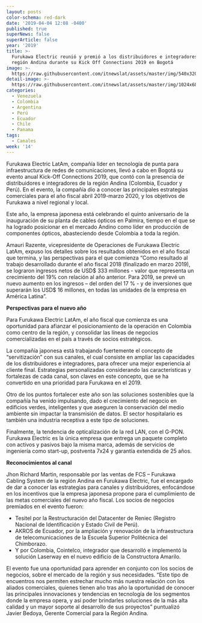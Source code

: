 ```yaml
---
layout: posts
color-schema: red-dark
date: '2019-04-04 12:08 -0400'
published: true
superNews: false
superArticle: false
year: '2019'
title: >-
  Furukawa Electric reunió y premió a los distribuidores e integradores de la
  región Andina durante su Kick Off Connections 2019 en Bogotá 
image: >-
  https://raw.githubusercontent.com/itnewslat/assets/master/img/540x320/Canales-Fukurawa-p.jpg
detail-image: >-
  https://raw.githubusercontent.com/itnewslat/assets/master/img/1024x680/Canales-Fukurawa-g.jpg
categories:
  - Venezuela
  - Colombia
  - Argentina
  - Perú
  - Ecuador
  - Chile
  - Panama
tags:
  - Canales
week: '14'
---
```

Furukawa Electric LatAm, compañía líder en tecnología de punta para infraestructura de redes de comunicaciones, llevó a cabo en Bogotá su evento anual Kick-Off Connections 2019, que contó con la presencia de distribuidores e integradores de la región Andina (Colombia, Ecuador y Perú). En el evento, la compañía dio a conocer las principales estrategias comerciales para el año fiscal abril 2019-marzo 2020, y los objetivos de Furukawa a nivel regional y local.

Este año, la empresa japonesa está celebrando el quinto aniversario de la inauguración de su planta de cables ópticos en Palmira, tiempo en el que se ha logrado posicionar en el mercado Andino como líder en producción de componentes ópticos, abasteciendo desde Colombia a toda la región. 

Amauri Razente, vicepresidente de Operaciones de Furukawa Electric LatAm, expuso los detalles sobre los resultados obtenidos en el año fiscal que termina, y las perspectivas para el que comienza “Como resultado al trabajo desarrollado durante el año fiscal 2018 (finalizado en marzo 2019),  se lograron ingresos netos de USD$ 333 millones - valor que representa un crecimiento del 19% con relación al año anterior. Para 2019, se prevé un nuevo aumento en los ingresos – del orden del 17 % - y de inversiones que superarán los USD$ 16 millones, en todas las unidades de la empresa en América Latina”. 

**Perspectivas para el nuevo año**

Para Furukawa Electric LatAm, el año fiscal que comienza es una oportunidad para afianzar el posicionamiento de la operación en Colombia como centro de la región, y consolidar las líneas de negocios comercializadas en el país a través de socios estratégicos.  

La compañía japonesa está trabajando fuertemente el concepto de “servitización” con sus canales, el cual consiste en ampliar las capacidades de los distribuidores e integradores, para ofrecer una mejor experiencia al cliente final. Estrategias personalizadas considerando las características y fortalezas de cada canal, son claves en este concepto, que se ha convertido en una prioridad para Furukawa en el 2019. 

Otro de los puntos fortalecer este año son las soluciones sostenibles que la compañía ha venido impulsando, dado el crecimiento del negocio en edificios verdes, inteligentes y que aseguren la conservación del medio ambiente sin impactar la transmisión de datos. El sector hospitalario es también una industria receptiva a este tipo de soluciones. 

Finalmente, la tendencia de opticalización de la red LAN,  con el G-PON. Furukawa Electric es la única empresa que entrega un paquete completo con activos y pasivos bajo la misma marca, además de servicios de ingeniería como start-up, postventa 7x24 y garantía extendida de 25 años. 

**Reconocimientos al canal**

Jhon Richard Martin, responsable por las ventas de FCS – Furukawa Cabling System de la región Andina en Furukawa Electric, fue el encargado de dar a conocer las estrategias para canales y distribuidores, enfocándose en los incentivos que la empresa japonesa propone para el cumplimiento de las metas comerciales del nuevo año fiscal. Los socios de negocios premiados en el evento fueron: 

- Tesitel por la Restructuración del Datacenter de Reniec (Registro Nacional de Identificación y Estado Civil de Perú). 
- AKROS de Ecuador, por la ampliación y renovación de la infraestructura de telecomunicaciones de la Escuela Superior Politécnica del Chimborazo. 
- Y por Colombia, Cointelco, integrador que desarrolló e implementó la solución Laserway en el nuevo edificio de la Constructora Amarilo.

El evento fue una oportunidad para aprender en conjunto con los socios de negocios, sobre el mercado de la región y sus necesidades. “Este tipo de encuentros nos permiten estrechar mucho más nuestra relación con los aliados comerciales, quienes tienen año tras año la oportunidad de conocer las principales innovaciones y tendencias en tecnología de los segmentos donde la empresa opera, y así poder brindarles soluciones de la más alta calidad y un mayor soporte al desarrollo de sus proyectos” puntualizó Javier Bedoya, Gerente Comercial para la Región Andina.
